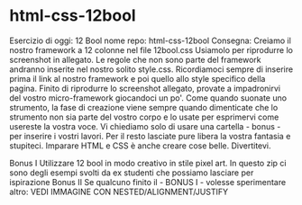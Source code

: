 # html-css-12bool

Esercizio di oggi: 12 Bool
nome repo: html-css-12bool
Consegna:
Creiamo il nostro framework a 12 colonne nel file 12bool.css
Usiamolo per riprodurre lo screenshot in allegato.
Le regole che non sono parte del framework andranno inserite nel nostro solito style.css.
Ricordiamoci sempre di inserire prima il link al nostro framework e poi quello allo style specifico della pagina.
Finito di riprodurre lo screenshot allegato, provate a impadronirvi del vostro micro-framework giocandoci un po'. Come quando suonate uno strumento, la fase di creazione viene sempre quando dimenticate che lo strumento non sia parte del vostro corpo e lo usate per esprimervi come usereste la vostra voce.
Vi chiediamo solo di usare una cartella - bonus - per inserire i vostri lavori.
Per il resto lasciate pure libera la vostra fantasia e stupiteci.
Imparare HTML e CSS è anche creare cose belle.
Divertitevi.

Bonus I
Utilizzare 12 bool in modo creativo in stile pixel art. In questo zip ci sono degli esempi svolti da ex studenti che possiamo lasciare per ispirazione
Bonus II
Se qualcuno finito il - BONUS I - volesse sperimentare altro:
VEDI IMMAGINE CON NESTED/ALIGNMENT/JUSTIFY
